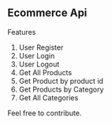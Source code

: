 ## Ecommerce Api

Features

1. User Register
2. User Login
3. User Logout
4. Get All Products
5. Get Product by product id
6. Get Products by Category
7. Get All Categories

Feel free to contribute.